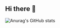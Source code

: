 ## Hi there 👋

![Anurag's GitHub stats](https://github-readme-stats.vercel.app/api?username=wan-mureithi&theme=slateorange&show_icons=true)
<!--
**wan-mureithi/wan-mureithi** is a ✨ _special_ ✨ repository because its `README.md` (this file) appears on your GitHub profile.

Here are some ideas to get you started:
[![Anurag's GitHub stats](https://github-readme-stats.vercel.app/api?username=wan-mureithi)](https://github.com/wan-mureithi/github-readme-stats)

- 🔭 I’m currently working on ...
- 🌱 I’m currently learning ...
- 👯 I’m looking to collaborate on ...
- 🤔 I’m looking for help with ...
- 💬 Ask me about ...
- 📫 How to reach me: ...
- 😄 Pronouns: ...
- ⚡ Fun fact: ...
-->
